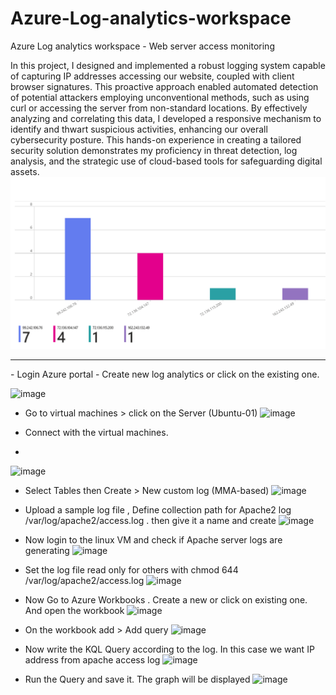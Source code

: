 # Azure-Log-analytics-workspace
Azure Log analytics workspace -  Web server access monitoring

In this project, I designed and implemented a robust logging system capable of capturing IP addresses accessing our website, coupled with client browser signatures. This proactive approach enabled automated detection of potential attackers employing unconventional methods, such as using curl or accessing the server from non-standard locations. By effectively analyzing and correlating this data, I developed a responsive mechanism to identify and thwart suspicious activities, enhancing our overall cybersecurity posture. This hands-on experience in creating a tailored security solution demonstrates my proficiency in threat detection, log analysis, and the strategic use of cloud-based tools for safeguarding digital assets.
<img src="https://github.com/Shifat-udn/Azure-Log-analytics-workspace/blob/main/apa_log.png">
<hr/>
 - Login Azure portal 
 - Create new log analytics or click on the existing one. 

![image](https://github.com/Shifat-udn/Azure-Log-analytics-workspace/assets/141313925/c88129fc-8e4c-4de1-a675-d05f5acfc332)

- Go to virtual machines > click on the Server (Ubuntu-01)
![image](https://github.com/Shifat-udn/Azure-Log-analytics-workspace/assets/141313925/46db0a60-53d2-423e-bbdd-c8a33e3b0dca)

- Connect with the virtual machines.
- 
![image](https://github.com/Shifat-udn/Azure-Log-analytics-workspace/assets/141313925/b3e64512-faf3-4b32-8600-dcdaafe641e4)

- Select Tables then Create > New custom log (MMA-based)
![image](https://github.com/Shifat-udn/Azure-Log-analytics-workspace/assets/141313925/b2688850-424d-4d88-99f7-59165bf5da1a)
- Upload a sample log file , Define collection path for Apache2 log /var/log/apache2/access.log . then give it a name and create
![image](https://github.com/Shifat-udn/Azure-Log-analytics-workspace/assets/141313925/83cb2cb4-799d-4b2d-8342-546a1a04be8f)

- Now login to the linux VM and check if Apache server logs are generating
  ![image](https://github.com/Shifat-udn/Azure-Log-analytics-workspace/assets/141313925/4e5e7775-8d4c-469a-a9a4-d2a01fda93bc)

- Set the log file read only for others with chmod 644 /var/log/apache2/access.log
 ![image](https://github.com/Shifat-udn/Azure-Log-analytics-workspace/assets/141313925/4fb7aa6e-959f-47f8-ae1d-8afc4a2eb79c)
 - Now Go to Azure Workbooks . Create a new or click on existing one. And open the workbook
![image](https://github.com/Shifat-udn/Azure-Log-analytics-workspace/assets/141313925/f11b809d-f0e9-42e8-9d7e-0746831cb40e)
- On the workbook add > Add query
  ![image](https://github.com/Shifat-udn/Azure-Log-analytics-workspace/assets/141313925/185373bd-33e9-4683-92a3-4b08647ee726)

- Now write the KQL Query according to the log. In this case we want IP address from apache access log
  ![image](https://github.com/Shifat-udn/Azure-Log-analytics-workspace/assets/141313925/a8356fca-7453-4426-9587-d73e8c5524f4)

- Run the Query and save it. The graph will be displayed
  ![image](https://github.com/Shifat-udn/Azure-Log-analytics-workspace/assets/141313925/9fbb2d8b-b31d-4d98-97c7-2489a1954495)



